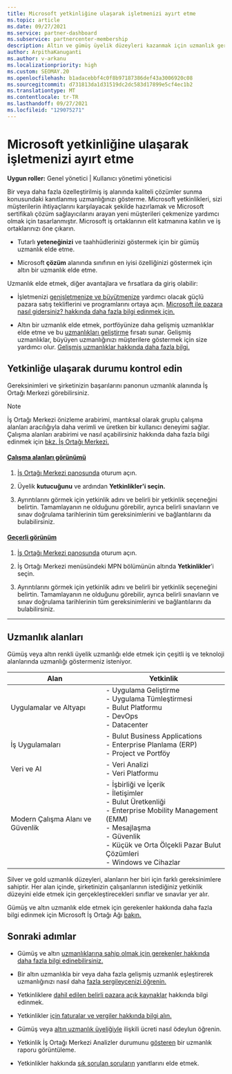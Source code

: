 ```yaml
---
title: Microsoft yetkinliğine ulaşarak işletmenizi ayırt etme
ms.topic: article
ms.date: 09/27/2021
ms.service: partner-dashboard
ms.subservice: partnercenter-membership
description: Altın ve gümüş üyelik düzeyleri kazanmak için uzmanlık gereksinimlerini karşılar ve elit Microsoft iş ortağı durumu kazanmayı ve yeni müşterileri çekmeyi öğrenin.
author: ArpithaKanuganti
ms.author: v-arkanu
ms.localizationpriority: high
ms.custom: SEOMAY.20
ms.openlocfilehash: b1adacebbf4c0f8b97187386def43a3006920c08
ms.sourcegitcommit: d731813da1d31519dc2dc583d17899e5cf4ec1b2
ms.translationtype: MT
ms.contentlocale: tr-TR
ms.lasthandoff: 09/27/2021
ms.locfileid: "129075271"
---
```

# <a name="differentiate-your-business-by-attaining-microsoft-competencies"></a>Microsoft yetkinliğine ulaşarak işletmenizi ayırt etme

**Uygun roller:** Genel yönetici | Kullanıcı yönetimi yöneticisi

Bir veya daha fazla özelleştirilmiş iş alanında kaliteli çözümler sunma konusundaki kanıtlanmış uzmanlığınızı gösterme. Microsoft yetkinlikleri, sizi müşterilerin ihtiyaçlarını karşılayacak şekilde hazırlamak ve Microsoft sertifikalı çözüm sağlayıcılarını arayan yeni müşterileri çekmenize yardımcı olmak için tasarlanmıştır. Microsoft iş ortaklarının elit katmanına katılın ve iş ortaklarınızı öne çıkarın.

- Tutarlı **yeteneğinizi** ve taahhüdlerinizi göstermek için bir gümüş uzmanlık elde etme.

- Microsoft **çözüm** alanında sınıfının en iyisi özelliğinizi göstermek için altın bir uzmanlık elde etme.

Uzmanlık elde etmek, diğer avantajlara ve fırsatlara da giriş olabilir:

- İşletmenizi [genişletmenize ve büyütmenize](mpn-learn-about-go-to-market-benefits.md) yardımcı olacak güçlü pazara satış tekliflerini ve programlarını ortaya açın. [Microsoft ile pazara nasıl gidersiniz? hakkında daha fazla bilgi edinmek için.](https://partner.microsoft.com/solutions/go-to-market)

- Altın bir uzmanlık elde etmek, portföyünize daha gelişmiş uzmanlıklar elde etme ve bu [uzmanlıkları geliştirme](advanced-specializations.md) fırsatı sunar. Gelişmiş uzmanlıklar, büyüyen uzmanlığınızı müşterilere göstermek için size yardımcı olur. [Gelişmiş uzmanlıklar hakkında daha fazla bilgi.](https://partner.microsoft.com/membership/advanced-specialization)

## <a name="check-your-status-as-you-attain-a-competency"></a>Yetkinliğe ulaşarak durumu kontrol edin

Gereksinimleri ve şirketinizin başarılarını panonun uzmanlık alanında İş Ortağı Merkezi görebilirsiniz.

> [!NOTE]
> İş Ortağı Merkezi önizleme arabirimi, mantıksal olarak gruplu çalışma alanları aracılığıyla daha verimli ve üretken bir kullanıcı deneyimi sağlar. Çalışma alanları arabirimi ve nasıl açabilirsiniz hakkında daha fazla bilgi edinmek için [bkz. İş Ortağı Merkezi.](get-around-partner-center.md#turn-workspaces-on-and-off)

#### <a name="workspaces-view"></a>[Çalışma alanları görünümü](#tab/workspaces-view)

1. [İş Ortağı Merkezi panosunda](https://partner.microsoft.com/dashboard/home) oturum açın.

2. Üyelik **kutucuğunu** ve ardından **Yetkinlikler'i seçin.**

3. Ayrıntılarını görmek için yetkinlik adını ve belirli bir yetkinlik seçeneğini belirtin. Tamamlayanın ne olduğunu görebilir, ayrıca belirli sınavların ve sınav doğrulama tarihlerinin tüm gereksinimlerini ve bağlantılarını da bulabilirsiniz.

#### <a name="current-view"></a>[Geçerli görünüm](#tab/current-view)

1. [İş Ortağı Merkezi panosunda](https://partner.microsoft.com/dashboard/home) oturum açın.

2. İş Ortağı Merkezi menüsündeki MPN bölümünün altında **Yetkinlikler**’i seçin.

3. Ayrıntılarını görmek için yetkinlik adını ve belirli bir yetkinlik seçeneğini belirtin. Tamamlayanın ne olduğunu görebilir, ayrıca belirli sınavların ve sınav doğrulama tarihlerinin tüm gereksinimlerini ve bağlantılarını da bulabilirsiniz.

* * *

## <a name="competency-areas"></a>Uzmanlık alanları

Gümüş veya altın renkli üyelik uzmanlığı elde etmek için çeşitli iş ve teknoloji alanlarında uzmanlığı göstermeniz isteniyor.

|**Alan**            |**Yetkinlik**                    |
|--------------------|--------------------------------|
|Uygulamalar ve Altyapı| - Uygulama Geliştirme<br/> - Uygulama Tümleştirmesi<br/> - Bulut Platformu<br/> - DevOps<br/> - Datacenter |
|İş Uygulamaları | - Bulut Business Applications</br> - Enterprise Planlama (ERP)</br> - Project ve Portföy |
|Veri ve AI| - Veri Analizi<br/> - Veri Platformu |
|Modern Çalışma Alanı ve Güvenlik | - İşbirliği ve İçerik<br/> - İletişimler<br/> - Bulut Üretkenliği<br/> - Enterprise Mobility Management (EMM)<br/> - Mesajlaşma<br/> - Güvenlik<br/> - Küçük ve Orta Ölçekli Pazar Bulut Çözümleri<br/> - Windows ve Cihazlar |

Silver ve gold uzmanlık düzeyleri, alanların her biri için farklı gereksinimlere sahiptir. Her alan içinde, şirketinizin çalışanlarının istediğiniz yetkinlik düzeyini elde etmek için gerçekleştirecekleri sınıflar ve sınavlar yer alır. 

Gümüş ve altın uzmanlık elde etmek için gerekenler hakkında daha fazla bilgi edinmek için Microsoft İş Ortağı Ağı [bakın.](https://partner.microsoft.com/membership/competencies)

## <a name="next-steps"></a>Sonraki adımlar

- Gümüş ve altın [uzmanlıklarına sahip olmak için gerekenler hakkında daha fazla bilgi edinebilirsiniz.](https://partner.microsoft.com/membership/competencies)

- Bir altın uzmanlıkla bir veya daha fazla gelişmiş uzmanlık eşleştirerek uzmanlığınızı nasıl daha [fazla sergileycenizi öğrenin.](advanced-specializations.md)

- Yetkinliklere [dahil edilen belirli pazara açık kaynaklar](mpn-learn-about-go-to-market-benefits.md) hakkında bilgi edinmek.

- Yetkinlikler [için faturalar ve vergiler hakkında bilgi alın.](mpn-view-print-maps-invoice.md)

- Gümüş veya [altın uzmanlık üyeliğiyle](mpn-pay-fee-silver-gold-competency.md) ilişkili ücreti nasıl ödeylun öğrenin.

- Yetkinlik İş Ortağı Merkezi Analizler durumunu [gösteren](insights-competencies-report.md) bir uzmanlık raporu görüntüleme.

- Yetkinlikler hakkında [sık sorulan soruların](competencies-faq.yml) yanıtlarını elde etmek.
